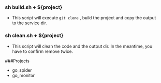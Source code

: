 ### sh build.sh + ${project}

+ This script will execute `git clone` , build the project and copy the output to the service dir.



### sh clean.sh + ${project}

+ This script will clean the code and the output dir. In the meantime, you have to confirm remove twice.



###Projects

- go_spider
- go_monitor